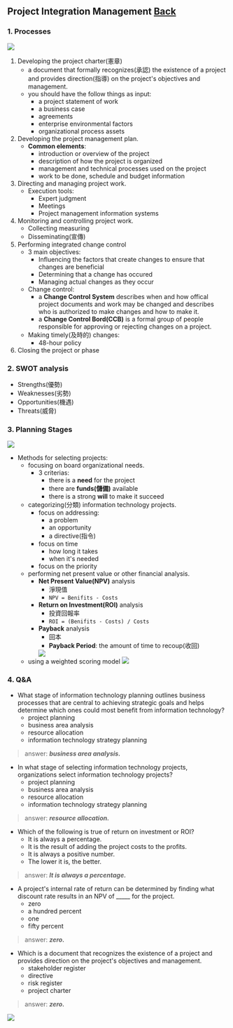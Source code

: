 ## Project Integration Management	[Back](./../projectManagement.md)

### 1. Processes

<img src="./processes.png">

1. Developing the project charter(憲章)
    - a document that formally recognizes(承認) the existence of a project and provides direction(指導) on the project's objectives and management.
    - you should have the follow things as input:
        - a project statement of work
        - a business case
        - agreements
        - enterprise environmental factors
        - organizational process assets
2. Developing the project management plan.
    - **Common elements**:
        - introduction or overview of the project
        - description of how the project is organized
        - management and technical processes used on the project
        - work to be done, schedule and budget information
3. Directing and managing project work.
    - Execution tools:
        - Expert judgment
        - Meetings
        - Project management information systems
4. Monitoring and controlling project work.
    - Collecting measuring
    - Disseminating(宣傳)
5. Performing integrated change control
    - 3 main objectives:
        - Influencing the factors that create changes to ensure that changes are beneficial
        - Determining that a change has occured
        - Managing actual changes as they occur
    - Change control:
        - a **Change Control System** describes when and how offical project documents and work may be changed and describes who is authorized to make changes and how to make it.
        - a **Change Control Bord(CCB)** is a formal group of people responsible for approving or rejecting changes on a project.
    - Making timely(及時的) changes:
        - 48-hour policy
6. Closing the project or phase

### 2. SWOT analysis

- Strengths(優勢)
- Weaknesses(劣勢)
- Opportunities(機遇)
- Threats(威脅)

### 3. Planning Stages

<img src="./planning_stages.png">

- Methods for selecting projects:
    - focusing on board organizational needs.
        - 3 criterias:
            - there is a **need** for the project
            - there are **funds(儲備)** available
            - there is a strong **will** to make it succeed
    - categorizing(分類) information technology projects.
        - focus on addressing:
            - a problem
            - an opportunity
            - a directive(指令)
        - focus on time
            - how long it takes
            - when it's needed
        - focus on the priority
    - performing net present value or other financial analysis.
        - **Net Present Value(NPV)** analysis
            - 淨現值
            - `NPV = Benifits - Costs`
        - **Return on Investment(ROI)** analysis
            - 投資回報率
            - `ROI = (Benifits - Costs) / Costs`
        - **Payback** analysis
            - 回本
            - **Payback Period**: the amount of time to recoup(收回)
            <img src="./payback_period.png">
    - using a weighted scoring model <img src="./weighted_scoring_model.png">

### 4. Q&A

- What stage of information technology planning outlines business processes that are central to achieving strategic goals and helps determine which ones could most benefit from information technology?
    - project planning
    - business area analysis
    - resource allocation
    - information technology strategy planning
    
> answer: <strong>*business area analysis.*</strong>

- In what stage of selecting information technology projects, organizations select information technology projects?
    - project planning
    - business area analysis
    - resource allocation
    - information technology strategy planning
    
> answer: <strong>*resource allocation.*</strong>

- Which of the following is true of return on investment or ROI?
    - It is always a percentage.
    - It is the result of adding the project costs to the profits.
    - It is always a positive number.
    - The lower it is, the better.
    
> answer: <strong>*It is always a percentage.*</strong>

- A project's internal rate of return can be determined by finding what discount rate results in an NPV of _____ for the project.
    - zero
    - a hundred percent
    - one
    - fifty percent

> answer: <strong>*zero.*</strong>

- Which is a document that recognizes the existence of a project and provides direction on the project's objectives and management.
    - stakeholder register
    - directive
    - risk register
    - project charter
    
> answer: <strong>*zero.*</strong>

<a href="http://aleen42.github.io/" target="_blank" ><img src="./../../pic/tail.gif"></a>
